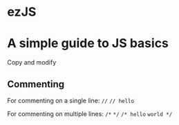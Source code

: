 # ezJS

# A simple guide to JS basics

Copy and modify

## Commenting

For commenting on a single line:
`//`
`// hello`

For commenting on multiple lines:
`/*`
`*/`
`/* hello`
`world */`
